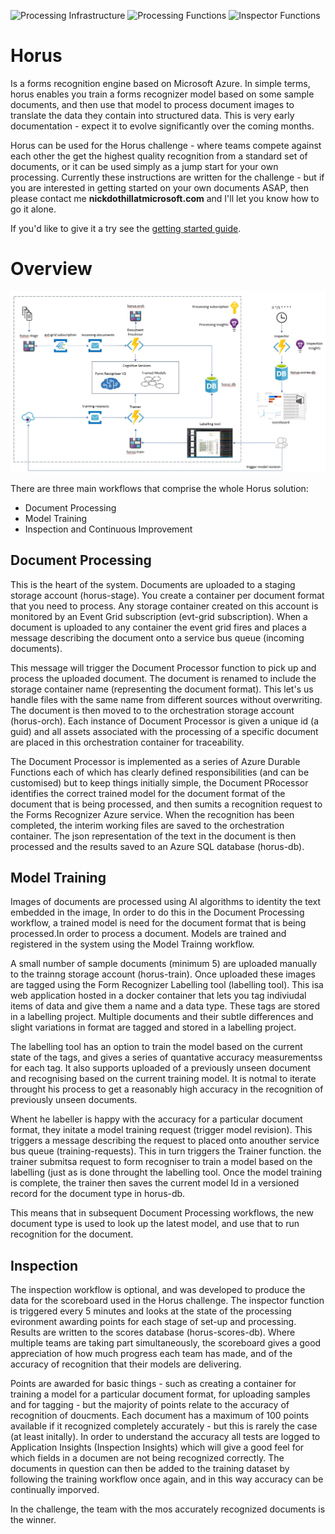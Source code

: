 ![Processing Infrastructure](https://github.com/nikkh/Horus/workflows/Processing%20Infrastructure/badge.svg) ![Processing Functions](https://github.com/nikkh/Horus/workflows/Processing%20Functions/badge.svg) ![Inspector Functions](https://github.com/nikkh/Horus/workflows/Inspector%20Functions/badge.svg)

# Horus

Is a forms recognition engine based on Microsoft Azure.  In simple terms, horus enables you train a forms recognizer model based on some sample documents, and then use that model to process document images to translate the data they contain into structured data. This is very early documentation - expect it to evolve significantly over the coming months.

Horus can be used for the Horus challenge - where teams compete against each other the get the highest quality recognition from a standard set of documents, or it can be used simply as a jump start for your own processing.  Currently these instructions are written for the challenge - but if you are interested in getting started on your own documents ASAP, then please contact me **nickdothillatmicrosoft.com** and I'll let you know how to go it alone. 

If you'd like to give it a try see the [getting started guide](getting-started.md).

# Overview

![architecture](images/horus-architecture.jpg)

There are three main workflows that comprise the whole Horus solution:

* Document Processing
* Model Training
* Inspection and Continuous Improvement

## Document Processing
This is the heart of the system.  Documents are uploaded to a staging storage account (horus-stage). You create a container per document format that you need to process. Any storage container created on this account is monitored by an Event Grid subscription (evt-grid subscription).  When a document is uploaded to any container the event grid fires and places a message describing the document onto a service bus queue (incoming documents).

This message will trigger the Document Processor function to pick up and process the uploaded document.  The document is renamed to include the storage container name (representing the document format).  This let's us handle files with the same name from different sources without overwriting.  The document is then moved to to the orchestration storage account (horus-orch).  Each instance of Document Processor is given a unique id (a guid) and all assets associated with the processing of a specific document are placed in this orchestration container for traceability.

The Document Processor is implemented as a series of Azure Durable Functions each of which has clearly defined responsibilities (and can be customised) but to keep things initially simple, the Document PRocessor identifies the correct trained model for the document format of the document that is being processed, and then sumits a recognition request to the Forms Recognizer Azure service.  When the recognition has been completed, the interim working files are saved to the orchestration container.  The json representation of the text in the document is then processed and the results saved to an Azure SQL database (horus-db).

## Model Training

Images of documents are processed using AI algorithms to identity the text embedded in the image,  In order to do this in the Document Processing workflow, a trained model is need for the document format that is being processed.In order to process a document.  Models are trained and registered in the system using the Model Trainng workflow.

A small number of sample documents (minimum 5) are uploaded manually to the trainng storage account (horus-train).  Once uploaded these images are tagged using the Form Recognizer Labelling tool (labelling tool).  This isa web application hosted in a docker container that lets you tag indiviudal items of data and give them a name and a data type.  These tags are stored in a labelling project.  Multiple documents and their subtle differences and slight variations in format are tagged and stored in a labelling project.

The labelling tool has an option to train the model based on the current state of the tags, and gives a series of quantative accuracy measurementss for each tag.  It also supports uploaded of a previously unseen document and recognising based on the current training model.  It is notmal to iterate throught his process to get a reasonably high accuracy in the recognition of previously unseen documents.

Whent he labeller is happy with the accuracy for a particular document format, they initate a model training request (trigger model revision).  This triggers a message describing the request to placed onto anouther service bus queue (training-requests).  This in turn triggers the Trainer function.  the trainer submitsa request to form recogniser to train a model based on the labelling (just as is done throught the labelling tool.  Once the model training is complete, the trainer then saves the current model Id in a versioned record for the document type in horus-db.

This means that in subsequent Document Processing workflows, the new document type is used to look up the latest model, and use that to run recognition for the document.

## Inspection

The inspection workflow is optional, and was developed to produce the data for the scoreboard used in the Horus challenge.  The inspector function is triggered every 5 minutes and looks at the state of the processing evironment awarding points for each stage of set-up and processing.  Results are written to the scores database (horus-scores-db). Where multiple teams are taking part simultaneously, the scoreboard gives a good appreciation of how much progress each team has made, and of the accuracy of recognition that their models are delivering.

Points are awarded for basic things - such as creating a container for training a model for a particular document format, for uploading samples and for tagging - but the majority of points relate to the accuracy of recognition of doucments.  Each document has a maximum of 100 points available if it recognized completely accurately - but this is rarely the case (at least initally).  In order to understand the accuracy all tests are logged to Application Insights (Inspection Insights) which will give a good feel for which fields in a documen are not being recognized correctly.  The documents in question can then be added to the training dataset by following the training workflow once again, and in this way accuracy can be continually imporved.

In the challenge, the team with the mos accurately recognized documents is the winner.








